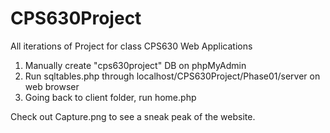 # CPS630Project
All iterations of Project for class CPS630 Web Applications
1. Manually create "cps630project" DB on phpMyAdmin
2. Run sqltables.php through localhost/CPS630Project/Phase01/server on web browser
3. Going back to client folder, run home.php

Check out Capture.png to see a sneak peak of the website.
